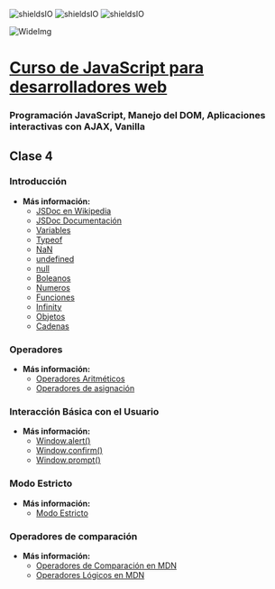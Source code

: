 ![shieldsIO](https://img.shields.io/github/issues/Fictizia/Curso-JS-para-desarrolladores-web_ed10.svg)
![shieldsIO](https://img.shields.io/github/forks/Fictizia/Curso-JS-para-desarrolladores-web_ed10.svg)
![shieldsIO](https://img.shields.io/github/stars/Fictizia/Curso-JS-para-desarrolladores-web_ed10.svg)

![WideImg](http://fictizia.com/img/github/Fictizia-plan-estudios-github.jpg)

# [Curso de JavaScript para desarrolladores web](https://fictizia.com/formacion/curso-javascript)
### Programación JavaScript, Manejo del DOM, Aplicaciones interactivas con AJAX, Vanilla

## Clase 4

### Introducción
- **Más información:**
  - [JSDoc en Wikipedia](https://en.wikipedia.org/wiki/JSDoc)
  - [JSDoc Documentación](http://usejsdoc.org/)
  - [Variables](https://developer.mozilla.org/en-US/docs/Web/JavaScript/Reference/Statements/var)
  - [Typeof](https://developer.mozilla.org/es/docs/Web/JavaScript/Referencia/Operadores/typeof)
  - [NaN](https://developer.mozilla.org/es/docs/Web/JavaScript/Referencia/Objetos_globales/NaN)
  - [undefined](https://developer.mozilla.org/es/docs/Web/JavaScript/Referencia/Objetos_globales/undefined)
  - [null](https://developer.mozilla.org/es/docs/Web/JavaScript/Referencia/Objetos_globales/null)
  - [Boleanos](https://developer.mozilla.org/es/docs/Web/JavaScript/Referencia/Objetos_globales/Boolean)
  - [Numeros](https://developer.mozilla.org/es/docs/Web/JavaScript/Referencia/Objetos_globales/Number)
  - [Funciones](https://developer.mozilla.org/es/docs/Web/JavaScript/Referencia/Objetos_globales/Function)
  - [Infinity](https://developer.mozilla.org/es/docs/Web/JavaScript/Referencia/Objetos_globales/Infinity)
  - [Objetos](https://developer.mozilla.org/es/docs/Web/JavaScript/Referencia/Objetos_globales/Object)
  - [Cadenas](https://developer.mozilla.org/es/docs/Web/JavaScript/Referencia/Objetos_globales/String)

### Operadores
- **Más información:**
  - [Operadores Aritméticos](https://developer.mozilla.org/en-US/docs/Web/JavaScript/Reference/Operators/Arithmetic_Operators)
  - [Operadores de asignación](https://developer.mozilla.org/es/docs/Web/JavaScript/Reference/Operators/Assignment_Operators)


### Interacción Básica con el Usuario
- **Más información:**
  - [Window.alert()](https://developer.mozilla.org/es/docs/Web/API/window/alert)
  - [Window.confirm()](https://developer.mozilla.org/es/docs/Web/API/Window/confirm)
  - [Window.prompt()](https://developer.mozilla.org/es/docs/Web/API/window/prompt)


### Modo Estricto
- **Más información:**
  - [Modo Estricto](https://www.google.es/webhp?sourceid=chrome-instant&ion=1&espv=2&ie=UTF-8#q=estrict%20mode%20mdn)


### Operadores de comparación

- **Más información:**
  - [Operadores de Comparación en MDN](https://developer.mozilla.org/es/docs/Web/JavaScript/Referencia/Operadores/Comparison_Operators)
  - [Operadores Lógicos en MDN](https://developer.mozilla.org/es/docs/Web/JavaScript/Referencia/Operadores/Operadores_l%C3%B3gicos)

